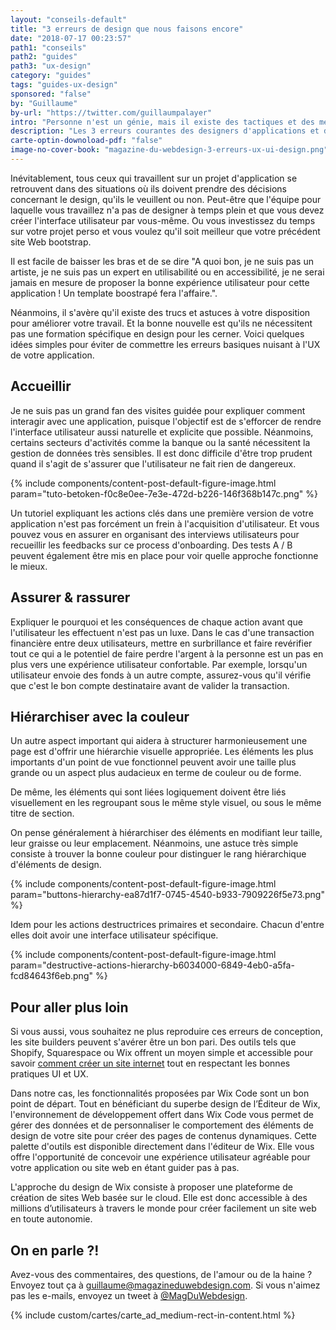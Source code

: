 ```yaml
---
layout: "conseils-default"
title: "3 erreurs de design que nous faisons encore"
date: "2018-07-17 00:23:57"
path1: "conseils"
path2: "guides"
path3: "ux-design"
category: "guides"
tags: "guides-ux-design"
sponsored: "false"
by: "Guillaume"
by-url: "https://twitter.com/guillaumpalayer"
intro: "Personne n'est un génie, mais il existe des tactiques et des méthodologies que n'importe qui peut suivre pour concevoir une application permettant à ses utilisateurs de facilement comprendre, naviguer et utiliser son interface. Avec cette article, je souhaite vous partager les tactiques que j'essaie de mettre en oeuvre chaque jour dans mes projets pro et perso."
description: "Les 3 erreurs courantes des designers d'applications et de sites Web."
carte-optin-downoload-pdf: "false"
image-no-cover-book: "magazine-du-webdesign-3-erreurs-ux-ui-design.png"
---
```


Inévitablement, tous ceux qui travaillent sur un projet d'application se retrouvent dans des situations où ils doivent prendre des décisions concernant le design, qu'ils le veuillent ou non. Peut-être que l'équipe pour laquelle vous travaillez n'a pas de designer à temps plein et que vous devez créer l'interface utilisateur par vous-même. Ou vous investissez du temps sur votre projet perso et vous voulez qu'il soit meilleur que votre précédent site Web bootstrap.

Il est facile de baisser les bras et de se dire "A quoi bon, je ne suis pas un artiste, je ne suis pas un expert en utilisabilité ou en accessibilité, je ne serai jamais en mesure de proposer la bonne expérience utilisateur pour cette application ! Un template boostrapé fera l'affaire.".

Néanmoins, il s'avère qu'il existe des trucs et astuces à votre disposition pour améliorer votre travail. Et la bonne nouvelle est qu'ils ne nécessitent pas une formation spécifique en design pour les cerner. Voici quelques idées simples pour éviter de commettre les erreurs basiques nuisant à l'UX de votre application.

## Accueillir

Je ne suis pas un grand fan des visites guidée pour expliquer comment interagir avec une application, puisque l'objectif est de s'efforcer de rendre l'interface utilisateur aussi naturelle et explicite que possible. Néanmoins, certains secteurs d'activités comme la banque ou la santé nécessitent la gestion de données très sensibles. Il est donc difficile d'être trop prudent quand il s'agit de s'assurer que l'utilisateur ne fait rien de dangereux.

{% include components/content-post-default-figure-image.html param="tuto-betoken-f0c8e0ee-7e3e-472d-b226-146f368b147c.png" %}

Un tutoriel expliquant les actions clés dans une première version de votre application n'est pas forcément un frein à l'acquisition d'utilisateur. Et vous pouvez vous en assurer en organisant des interviews utilisateurs pour recueillir les feedbacks sur ce process d'onboarding. Des tests A / B peuvent également être mis en place pour voir quelle approche fonctionne le mieux.

## Assurer & rassurer

Expliquer le pourquoi et les conséquences de chaque action avant que l'utilisateur les effectuent n'est pas un luxe. Dans le cas d'une transaction financière entre deux utilisateurs, mettre en surbrillance et faire revérifier tout ce qui a le potentiel de faire perdre l'argent à la personne est un pas en plus vers une expérience utilisateur confortable. Par exemple, lorsqu'un utilisateur envoie des fonds à un autre compte, assurez-vous qu'il vérifie que c'est le bon compte destinataire avant de valider la transaction.

## Hiérarchiser avec la couleur

Un autre aspect important qui aidera à structurer harmonieusement une page est d'offrir une hiérarchie visuelle appropriée. Les éléments les plus importants d'un point de vue fonctionnel peuvent avoir une taille plus grande ou un aspect plus audacieux en terme de couleur ou de forme.

De même, les éléments qui sont liées logiquement doivent être liés visuellement en les regroupant sous le même style visuel, ou sous le même titre de section.

On pense généralement à hiérarchiser des éléments en modifiant leur taille, leur graisse ou leur emplacement. Néanmoins, une astuce très simple consiste à trouver la bonne couleur pour distinguer le rang hiérarchique d'éléments de design.

{% include components/content-post-default-figure-image.html param="buttons-hierarchy-ea87d1f7-0745-4540-b933-7909226f5e73.png" %}

Idem pour les actions destructrices primaires et secondaire. Chacun d'entre elles doit avoir une interface utilisateur spécifique.

{% include components/content-post-default-figure-image.html param="destructive-actions-hierarchy-b6034000-6849-4eb0-a5fa-fcd84643f6eb.png" %}

## Pour aller plus loin

Si vous aussi, vous souhaitez ne plus reproduire ces erreurs de conception, les site builders peuvent s'avérer être un bon pari. Des outils tels que Shopify, Squarespace ou Wix offrent un moyen simple et accessible pour savoir [comment créer un site internet](https://fr.wix.com/comment-creer/un-site) tout en respectant les bonnes pratiques UI et UX. 

Dans notre cas, les fonctionnalités proposées par Wix Code sont un bon point de départ. Tout en bénéficiant du superbe design de l’Éditeur de Wix, l'environnement de développement offert dans Wix Code vous permet de gérer des données et de personnaliser le comportement des éléments de design de votre site pour créer des pages de contenus dynamiques. Cette palette d'outils est disponible directement dans l'éditeur de Wix. Elle vous offre l'opportunité de concevoir une expérience utilisateur agréable pour votre application ou site web en étant guider pas à pas.

L'approche du design de Wix consiste à proposer une plateforme de création de sites Web basée sur le cloud. Elle est donc accessible à des millions d’utilisateurs à travers le monde pour créer facilement un site web en toute autonomie.

## On en parle ?!

Avez-vous des commentaires, des questions, de l'amour ou de la haine ? Envoyez tout ça à [guillaume@magazineduwebdesign.com](mailto:guillaume@magazineduwebdesign.com). Si vous n'aimez pas les e-mails, envoyez un tweet à [@MagDuWebdesign](https://twitter.com/MagDuWebdesign).

{% include custom/cartes/carte_ad_medium-rect-in-content.html %}
